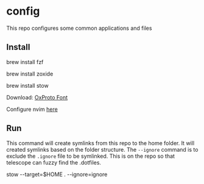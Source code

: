 # config

This repo configures some common applications and files

## Install

brew install fzf

brew install zoxide

brew install stow

Download: [OxProto Font](https://github.com/ryanoasis/nerd-fonts/releases/download/v3.2.1/0xProto.zip)

Configure nvim [here](https://github.com/mario-areias/nvim)

## Run

This command will create symlinks from this repo to the home folder. It will created symlinks based on the folder structure. The `--ignore` command is to exclude the `.ignore` file to be symlinked. This is on the repo so that telescope can fuzzy find the .dotfiles.

stow --target=$HOME . --ignore=ignore
